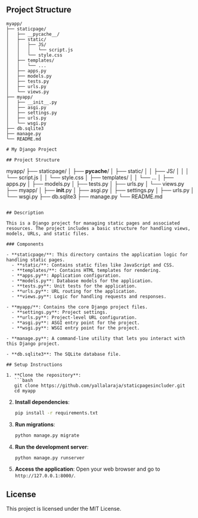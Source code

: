 ## Project Structure ##

```
myapp/
├── staticpage/
│   ├── __pycache__/
│   ├── static/
│   │   ├── JS/
│   │   │   └── script.js
│   │   └── style.css
│   ├── templates/
│   │   └── ...
│   ├── apps.py
│   ├── models.py
│   ├── tests.py
│   ├── urls.py
│   └── views.py
├── myapp/
│   ├── __init__.py
│   ├── asgi.py
│   ├── settings.py
│   ├── urls.py
│   └── wsgi.py
├── db.sqlite3
├── manage.py
└── README.md

# My Django Project

## Project Structure

```
myapp/
├── staticpage/
│   ├── __pycache__/
│   ├── static/
│   │   ├── JS/
│   │   │   └── script.js
│   │   └── style.css
│   ├── templates/
│   │   └── ...
│   ├── apps.py
│   ├── models.py
│   ├── tests.py
│   ├── urls.py
│   └── views.py
├── myapp/
│   ├── __init__.py
│   ├── asgi.py
│   ├── settings.py
│   ├── urls.py
│   └── wsgi.py
├── db.sqlite3
├── manage.py
└── README.md
```

## Description

This is a Django project for managing static pages and associated resources. The project includes a basic structure for handling views, models, URLs, and static files.

### Components

- **staticpage/**: This directory contains the application logic for handling static pages.
  - **static/**: Contains static files like JavaScript and CSS.
  - **templates/**: Contains HTML templates for rendering.
  - **apps.py**: Application configuration.
  - **models.py**: Database models for the application.
  - **tests.py**: Unit tests for the application.
  - **urls.py**: URL routing for the application.
  - **views.py**: Logic for handling requests and responses.

- **myapp/**: Contains the core Django project files.
  - **settings.py**: Project settings.
  - **urls.py**: Project-level URL configuration.
  - **asgi.py**: ASGI entry point for the project.
  - **wsgi.py**: WSGI entry point for the project.

- **manage.py**: A command-line utility that lets you interact with this Django project.

- **db.sqlite3**: The SQLite database file.

## Setup Instructions

1. **Clone the repository**:
   ```bash
   git clone https://github.com/yallalaraja/staticpagesincluder.git
   cd myapp
   ```

2. **Install dependencies**:
   ```bash
   pip install -r requirements.txt
   ```

3. **Run migrations**:
   ```bash
   python manage.py migrate
   ```

4. **Run the development server**:
   ```bash
   python manage.py runserver
   ```

5. **Access the application**:
   Open your web browser and go to `http://127.0.0.1:8000/`.

## License

This project is licensed under the MIT License.
```
